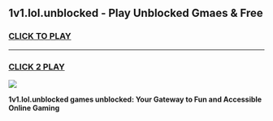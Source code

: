 
## 1v1.lol.unblocked - Play Unblocked Gmaes & Free
<h3>
<a href="https://news.freeplayer.one?title=1v1.lol.unblocked&ref=23F">CLICK TO PLAY</a></h3>
<hr>

<h3>
<a href="https://news.freeplayer.one?title=1v1.lol.unblocked&ref=23F">CLICK 2 PLAY</a>
  
</h3>

<a href="https://news.freeplayer.one?title=1v1.lol.unblocked&ref=23F/"><img src="https://clearcache.store/games.png"></a>


**1v1.lol.unblocked games unblocked: Your Gateway to Fun and Accessible Online Gaming**
